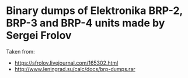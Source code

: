 # Binary dumps of Elektronika BRP-2, BRP-3 and BRP-4 units made by Sergei Frolov
Taken from:
- https://sfrolov.livejournal.com/165302.html
- http://www.leningrad.su/calc/docs/brp-dumps.rar
